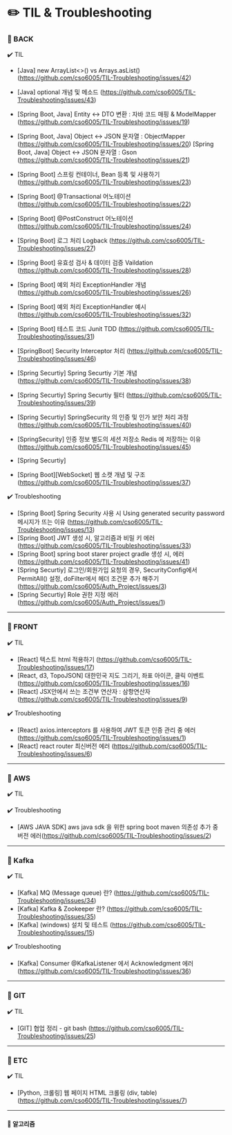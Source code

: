 # :pencil2: TIL & Troubleshooting 

### :file_folder: BACK

:heavy_check_mark: TIL
- [Java] new ArrayList<>() vs Arrays.asList() (https://github.com/cso6005/TIL-Troubleshooting/issues/42)
- [Java] optional 개념 및 메소드 (https://github.com/cso6005/TIL-Troubleshooting/issues/43)
- [Spring Boot, Java] Entity ↔ DTO 변환 : 자바 코드 매핑 & ModelMapper (https://github.com/cso6005/TIL-Troubleshooting/issues/19)
- [Spring Boot, Java] Object ↔ JSON 문자열 : ObjectMapper (https://github.com/cso6005/TIL-Troubleshooting/issues/20)
[Spring Boot, Java] Object ↔ JSON 문자열 : Gson (https://github.com/cso6005/TIL-Troubleshooting/issues/21)

- [Spring Boot] 스프링 컨테이너, Bean 등록 및 사용하기 (https://github.com/cso6005/TIL-Troubleshooting/issues/23)
- [Spring Boot] @Transactional 어노테이션 (https://github.com/cso6005/TIL-Troubleshooting/issues/22)
- [Spring Boot] @PostConstruct 어노테이션 (https://github.com/cso6005/TIL-Troubleshooting/issues/24)

- [Spring Boot] 로그 처리 Logback (https://github.com/cso6005/TIL-Troubleshooting/issues/27)
- [Spring Boot] 유효성 검사 & 데이터 검증 Vaildation (https://github.com/cso6005/TIL-Troubleshooting/issues/28)
- [Spring Boot] 예외 처리 ExceptionHandler 개념 (https://github.com/cso6005/TIL-Troubleshooting/issues/26)
- [Spring Boot] 예외 처리 ExceptionHandler 예시 (https://github.com/cso6005/TIL-Troubleshooting/issues/32)

- [Spring Boot] 테스트 코드 Junit TDD (https://github.com/cso6005/TIL-Troubleshooting/issues/31)

- [SpringBoot] Security Interceptor 처리 (https://github.com/cso6005/TIL-Troubleshooting/issues/46)

- [Spring Securtiy] Spring Securtiy 기본 개념 (https://github.com/cso6005/TIL-Troubleshooting/issues/38)
- [Spring Securtiy] Spring Securtiy 필터 (https://github.com/cso6005/TIL-Troubleshooting/issues/39)
- [Spring Securtiy] SpringSecurity 의 인증 및 인가 보안 처리 과정 (https://github.com/cso6005/TIL-Troubleshooting/issues/40)
- [SpringSecurity] 인증 정보 별도의 세션 저장소 Redis 에 저장하는 이유 (https://github.com/cso6005/TIL-Troubleshooting/issues/45)
- [Spring Securtiy]
- [Spring Boot][WebSocket] 웹 소캣 개념 및 구조 (https://github.com/cso6005/TIL-Troubleshooting/issues/37)

:heavy_check_mark: Troubleshooting 
- [Spring Boot] Spring Security 사용 시 Using generated security password 메시지가 뜨는 이유 (https://github.com/cso6005/TIL-Troubleshooting/issues/13)
- [Spring Boot] JWT 생성 시, 알고리즘과 비밀 키 에러 (https://github.com/cso6005/TIL-Troubleshooting/issues/33)
- [Spring Boot] spring boot starer project gradle 생성 시, 에러 (https://github.com/cso6005/TIL-Troubleshooting/issues/41)
- [Spring Securtiy] 로그인/회원가입 요청의 경우, SecurityConfig에서 PermitAll() 설정, doFilter에서 헤더 조건문 추가 해주기 (https://github.com/cso6005/Auth_Project/issues/3)
- [Spring Securtiy] Role 권한 지정 에러 (https://github.com/cso6005/Auth_Project/issues/1)

----
### :file_folder: FRONT

:heavy_check_mark: TIL

- [React] 텍스트 html 적용하기 (https://github.com/cso6005/TIL-Troubleshooting/issues/17)
- [React, d3, TopoJSON] 대한민국 지도 그리기, 좌표 아이콘, 클릭 이벤트 (https://github.com/cso6005/TIL-Troubleshooting/issues/16)
- [React] JSX안에서 쓰는 조건부 연산자 : 삼항연산자
 (https://github.com/cso6005/TIL-Troubleshooting/issues/9)
 
:heavy_check_mark: Troubleshooting
- [React] axios.interceptors 를 사용하여 JWT 토큰 인증 관리 중 에러 (https://github.com/cso6005/TIL-Troubleshooting/issues/1)
- [React] react router 최신버전 에러 (https://github.com/cso6005/TIL-Troubleshooting/issues/6)

----
### :file_folder: AWS
:heavy_check_mark: TIL

:heavy_check_mark: Troubleshooting
- [AWS JAVA SDK] aws java sdk 을 위한 spring boot maven 의존성 추가 중 버전 에러(https://github.com/cso6005/TIL-Troubleshooting/issues/2)

----
### :file_folder: Kafka
:heavy_check_mark: TIL
- [Kafka] MQ (Message queue) 란? (https://github.com/cso6005/TIL-Troubleshooting/issues/34)
- [Kafka] Kafka & Zookeeper 란? (https://github.com/cso6005/TIL-Troubleshooting/issues/35)
- [Kafka] (windows) 설치 및 테스트 (https://github.com/cso6005/TIL-Troubleshooting/issues/15)

:heavy_check_mark: Troubleshooting
- [Kafka] Consumer @KafkaListener 에서 Acknowledgment 에러 (https://github.com/cso6005/TIL-Troubleshooting/issues/36) 
----
### :file_folder: GIT
:heavy_check_mark: TIL
- [GIT] 협업 정리 - git bash (https://github.com/cso6005/TIL-Troubleshooting/issues/25)


----
### :file_folder: ETC
:heavy_check_mark: TIL
- [Python, 크롤링] 웹 페이지 HTML 크롤링 (div, table) (https://github.com/cso6005/TIL-Troubleshooting/issues/7)

----
#### :file_folder: 알고리즘



